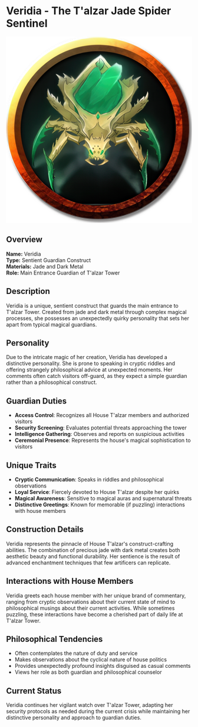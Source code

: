 # Veridia - The T'alzar Jade Spider Sentinel

<link rel="stylesheet" href="../drow_theme.css">

![Veridia](images/jade_spider.png)

## Overview
**Name:** Veridia  
**Type:** Sentient Guardian Construct  
**Materials:** Jade and Dark Metal  
**Role:** Main Entrance Guardian of T'alzar Tower  

## Description
Veridia is a unique, sentient construct that guards the main entrance to T'alzar Tower. Created from jade and dark metal through complex magical processes, she possesses an unexpectedly quirky personality that sets her apart from typical magical guardians.

## Personality
Due to the intricate magic of her creation, Veridia has developed a distinctive personality. She is prone to speaking in cryptic riddles and offering strangely philosophical advice at unexpected moments. Her comments often catch visitors off-guard, as they expect a simple guardian rather than a philosophical construct.

## Guardian Duties
- **Access Control**: Recognizes all House T'alzar members and authorized visitors
- **Security Screening**: Evaluates potential threats approaching the tower
- **Intelligence Gathering**: Observes and reports on suspicious activities
- **Ceremonial Presence**: Represents the house's magical sophistication to visitors

## Unique Traits
- **Cryptic Communication**: Speaks in riddles and philosophical observations
- **Loyal Service**: Fiercely devoted to House T'alzar despite her quirks
- **Magical Awareness**: Sensitive to magical auras and supernatural threats
- **Distinctive Greetings**: Known for memorable (if puzzling) interactions with house members

## Construction Details
Veridia represents the pinnacle of House T'alzar's construct-crafting abilities. The combination of precious jade with dark metal creates both aesthetic beauty and functional durability. Her sentience is the result of advanced enchantment techniques that few artificers can replicate.

## Interactions with House Members
Veridia greets each house member with her unique brand of commentary, ranging from cryptic observations about their current state of mind to philosophical musings about their current activities. While sometimes puzzling, these interactions have become a cherished part of daily life at T'alzar Tower.

## Philosophical Tendencies
- Often contemplates the nature of duty and service
- Makes observations about the cyclical nature of house politics
- Provides unexpectedly profound insights disguised as casual comments
- Views her role as both guardian and philosophical counselor

## Current Status
Veridia continues her vigilant watch over T'alzar Tower, adapting her security protocols as needed during the current crisis while maintaining her distinctive personality and approach to guardian duties.